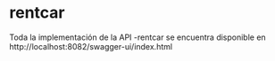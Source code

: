 # rentcar

Toda la implementación de la API -rentcar se encuentra disponible en http://localhost:8082/swagger-ui/index.html